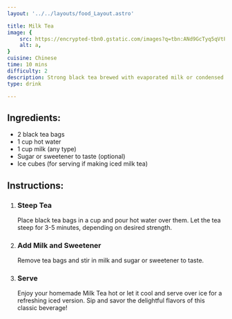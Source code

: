 ```yaml
---
layout: '../../layouts/food_Layout.astro'

title: Milk Tea
image: {
    src: https://encrypted-tbn0.gstatic.com/images?q=tbn:ANd9GcTyq5qVtFf2yXt4xuNUjiVgTi_FpXkLEiV23-YO_3M8yw&s,
    alt: a,
}
cuisine: Chinese
time: 10 mins
difficulty: 2
description: Strong black tea brewed with evaporated milk or condensed milk, giving it a creamy texture and rich flavor, often served hot or over ice.
type: drink

---
```

<div class="recipe-container">
    <div class="ingredients">
        <h2>Ingredients:</h2>
        <ul>
            <li>2 black tea bags</li>
            <li>1 cup hot water</li>
            <li>1 cup milk (any type)</li>
            <li>Sugar or sweetener to taste (optional)</li>
            <li>Ice cubes (for serving if making iced milk tea)</li>
        </ul>
    </div>
    <div class="instructions">
        <h2>Instructions:</h2>
        <ol>
            <li><h3>Steep Tea</h3>
                Place black tea bags in a cup and pour hot water over them. Let the tea steep for 3-5 minutes, depending on desired strength.
            </li>
            <li><h3>Add Milk and Sweetener</h3>
                Remove tea bags and stir in milk and sugar or sweetener to taste.
            </li>
            <li><h3>Serve</h3>
                Enjoy your homemade Milk Tea hot or let it cool and serve over ice for a refreshing iced version. Sip and savor the delightful flavors of this classic beverage!
            </li>
        </ol>
    </div>
</div>
